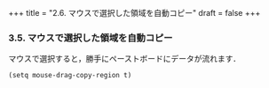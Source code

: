 +++
title = "2.6. マウスで選択した領域を自動コピー"
draft = false
+++
### 3.5. マウスで選択した領域を自動コピー
マウスで選択すると，勝手にペーストボードにデータが流れます．

```elisp
(setq mouse-drag-copy-region t)
```
